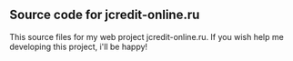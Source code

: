 ## Source code for jcredit-online.ru

This source files for my web project jcredit-online.ru. If you wish help me developing this project, i'll be happy!



